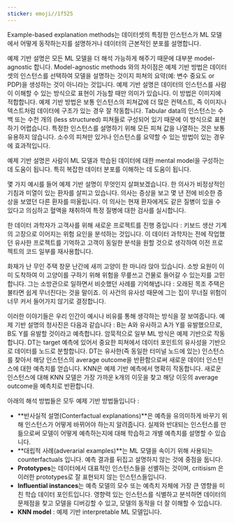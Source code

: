 ```yaml
---
sticker: emoji//1f525
---
```

Example-based explanation methods는 데이터셋의 특정한 인스턴스가 ML 모델에서 어떻게 동작하는지를 설명하거나 데이터의 근본적인 분포를 설명합니다. 

예제 기반 설명은 모든 ML 모델을 더 해석 가능하게 해주기 때문에 대부분 model-agnostic 합니다. Model-agnostic methods 와의 차이점은 예제 기반 방법은 데이터셋의 인스턴스를 선택하여 모델을 설명하는 것이지 피쳐의 요약(예: 변수 중요도 or PDP)을 생성하는 것이 아니라는 것입니다. 예제 기반 설명은 데이터의 인스턴스를 사람이 이해할 수 있는 방식으로 표현이 가능할 때만 의미가 있습니다. 이 방법은 이미지에 적합합니다. 예제 기반 방법은 보통 인스턴스의 피쳐값에 더 많은 컨텍스트, 즉 이미지나 텍스트처럼 데이터에 구조가 있는 경우 잘 작동합니다. Tabular data의 인스턴스는 수백 또는 수천 개의 (less structured) 피쳐들로 구성되어 있기 때문에 이 방식으로 표현하기 어렵습니다. 특정한 인스턴스를 설명하기 위해 모든 피쳐 값을 나열하는 것은 보통 유용하지 않습니다. 소수의 피쳐만 있거나 인스턴스를 요약할 수 있는 방법이 있는 경우에 효과적입니다. 

예제 기반 설명은 사람이 ML 모델과 학습된 데이터에 대한 mental model을 구성하는 데 도움이 됩니다. 특히 복잡한 데이터 분포를 이해하는 데 도움이 됩니다. 

몇 가지 예시를 들어 예제 기반 설명이 무엇인지 살펴보겠습니다. 한 의사가 비정상적인 기침과 미열이 있는 환자를 살피고 있습니다. 의사는 증상을 보고 몇 년 전에 비슷한 증상을 보였던 다른 환자를 떠올립니다. 이 의사는 현재 환자에게도 같은 질병이 있을 수 있다고 의심하고 혈액을 채취하여 특정 질병에 대한 검사를 실시합니다. 

한 데이터 과학자가 고객사를 위해 새로운 프로젝트를 진행 중입니다 : 키보드 생산 기계의 고장으로 이어지는 위험 요인을 분석하는 것입니다. 이 데이터 과학자는 전에 작업했던 유사한 프로젝트를 기억하고 고객이 동일한 분석을 원할 것으로 생각하여 이전 프로젝트의 코드 일부를 재사용합니다. 

화재가 난 무인 주택 창문 난간에 새끼 고양이 한 마니라 앉아 있습니다. 소방 요원이 이미 도착하여 이 고양이를 구하기 위해 위험을 무릎쓰고 건물로 들어갈 수 있는지를 고민합니다. 그는 소방관으로 일하면서 비슷했던 사례를 기억해냅니다 : 오래된 목조 주택은 불타면 쉽게 무너진다는 것을 말이죠. 이 사건의 유사성 때문에 그는 집이 무너질 위험이 너무 커서 들어가지 않기로 결정합니다. 

이러한 이야기들은 우리 인간이 예시나 비유를 통해 생각하는 방식을 잘 보여줍니다. 예제 기반 설명의 청사진은 다음과 같습니다 : B는 A와 유사하고 A가 Y를 유발했으므로, B도 Y를 유발할 것이라고 예측합니다. 암묵적으로 일부 ML 방식은 예제 기반으로 작동합니다. DT는 target 예측에 있어서 중요한 피쳐에서 데이터 포인트의 유사성을 기반으로 데이터를 노드로 분할합니다. DT는 유사한(즉 동일한 터미널 노드에 있는) 인스턴스를 찾아서 해당 인스턴스의 average outcome을 반환함으로써 새로운 데이터 인스턴스에 대한 예측치를 얻습니다. KNN은 예제 기반 예측에서 명확히 작동합니다. 새로운 인스턴스에 대해 KNN 모델은 가장 가까운 k개의 이웃을 찾고 해당 이웃의 average outcome을 예측치로 반환합니다. 

아래의 해석 방법들은 모두 예제 기반 방법들입니다 : 
- **반사실적 설명(Conterfactual explanations)**은 예측을 유의미하게 바꾸기 위해 인스턴스가 어떻게 바뀌어야 하는지 알려줍니다. 실제와 반대되는 인스턴스를 만듦으로써 모델이 어떻게 예측하는지에 대해 학습하고 개별 예측치를 설명할 수 있습니다. 
- **대립적 사례(adverarial examples)**는 ML 모델을 속이기 위해 사용되는 counterfactuals 입니다. 예측 결과를 뒤집고 설명하지 않는 것에 중점을 둡니다. 
- **Prototypes**는 데이터에서 대표적인 인스턴스들을 선별하는 것이며, critisism 은 이러한 prototypes로 잘 표현되지 않는 인스턴스들입니다. 
- **Influential instances**는 예측 모델의 모수 또는 예측치 자체에 가장 큰 영향을 미친 학습 데이터 포인트입니다. 영향력 있는 인스턴스를 식별하고 분석하면 데이터의 문제점을 찾고 모델을 디버깅할 수 있고, 모델의 동작을 더 잘 이해할 수 있습니다. 
- **KNN model** : 예제 기반 interpretable ML 모델입니다.

